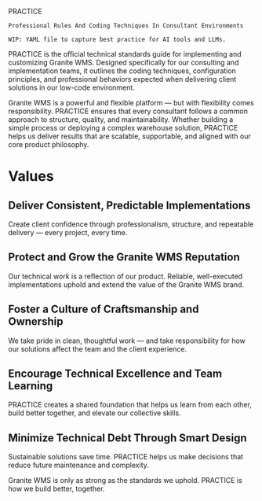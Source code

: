 PRACTICE

`Professional Rules And Coding Techniques In Consultant Environments`

`WIP: YAML file to capture best practice for AI tools and LLMs.`

PRACTICE is the official technical standards guide for implementing and customizing Granite WMS. Designed specifically for our consulting and implementation teams, it outlines the coding techniques, configuration principles, and professional behaviors expected when delivering client solutions in our low-code environment.

Granite WMS is a powerful and flexible platform — but with flexibility comes responsibility. PRACTICE ensures that every consultant follows a common approach to structure, quality, and maintainability. Whether building a simple process or deploying a complex warehouse solution, PRACTICE helps us deliver results that are scalable, supportable, and aligned with our core product philosophy.

# Values

## Deliver Consistent, Predictable Implementations

Create client confidence through professionalism, structure, and repeatable delivery — every project, every time.

## Protect and Grow the Granite WMS Reputation

Our technical work is a reflection of our product. Reliable, well-executed implementations uphold and extend the value of the Granite WMS brand.

## Foster a Culture of Craftsmanship and Ownership

We take pride in clean, thoughtful work — and take responsibility for how our solutions affect the team and the client experience.

## Encourage Technical Excellence and Team Learning

PRACTICE creates a shared foundation that helps us learn from each other, build better together, and elevate our collective skills.

## Minimize Technical Debt Through Smart Design

Sustainable solutions save time. PRACTICE helps us make decisions that reduce future maintenance and complexity.

Granite WMS is only as strong as the standards we uphold. PRACTICE is how we build better, together.

